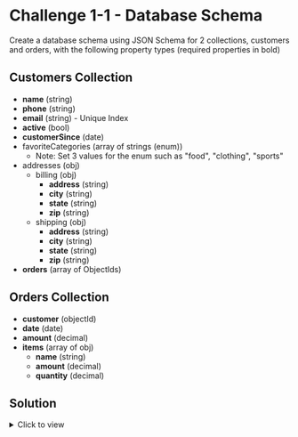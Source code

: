# Challenge 1-1 - Database Schema

Create a database schema using JSON Schema for 2 collections, customers and orders, with the following property types (required properties in bold)

## Customers Collection

- **name** (string)
- **phone** (string)
- **email** (string) - Unique Index
- **active** (bool)
- **customerSince** (date)
- favoriteCategories (array of strings (enum))
  - Note: Set 3 values for the enum such as "food", "clothing", "sports"
- addresses (obj)
  - billing (obj)
    - **address** (string)
    - **city** (string)
    - **state** (string)
    - **zip** (string)
  - shipping (obj)
    - **address** (string)
    - **city** (string)
    - **state** (string)
    - **zip** (string)
- **orders** (array of ObjectIds)

## Orders Collection

- **customer** (objectId)
- **date** (date)
- **amount** (decimal)
- **items** (array of obj)
  - **name** (string)
  - **amount** (decimal)
  - **quantity** (decimal)

## Solution

<details>
<summary>Click to view</summary>

![Schema Diagram](./schema.png)

```javascript
db.createCollection('customers', {
  validator: {
    $jsonSchema: {
      bsonType: 'object',
      title: 'customers',
      required: ['name', 'email', 'phone', 'active', 'orders'],
      properties: {
        name: {
          bsonType: 'string'
        },
        email: {
          bsonType: 'string'
        },
        phone: {
          bsonType: 'string'
        },
        addresses: {
          bsonType: 'object',
          title: 'addresses',
          properties: {
            billing: {
              bsonType: 'object',
              title: 'address',
              required: ['address', 'city', 'state', 'zip'],
              properties: {
                address: {
                  bsonType: 'string'
                },
                city: {
                  bsonType: 'string'
                },
                state: {
                  bsonType: 'string'
                },
                zip: {
                  bsonType: 'string'
                }
              }
            },
            shipping: {
              bsonType: 'object',
              title: 'address',
              required: ['address', 'city', 'state', 'zip'],
              properties: {
                address: {
                  bsonType: 'string'
                },
                city: {
                  bsonType: 'string'
                },
                state: {
                  bsonType: 'string'
                },
                zip: {
                  bsonType: 'string'
                }
              }
            }
          }
        },
        active: {
          bsonType: 'bool'
        },
        customerSince: {
          bsonType: 'date'
        },
        favoriteCategories: {
          bsonType: 'array',
          items: {
            enum: ["clothing", "sports", "food"]
          }
        },
        orders: {
          bsonType: 'array',
          items: {
            bsonType: 'objectId'
          }
        }
      }
    }
  }
});
db.customers.createIndex({
  "email": 1
}, {
  name: "customers_ix_1",
  unique: true
})
db.createCollection('orders', {
  validator: {
    $jsonSchema: {
      bsonType: 'object',
      title: 'orders',
      required: ['customer', 'amount', 'date', 'items'],
      properties: {
        customer: {
          bsonType: 'objectId'
        },
        amount: {
          bsonType: 'decimal'
        },
        date: {
          bsonType: 'date'
        },
        items: {
          bsonType: 'array',
          items: {
            title: 'item',
            required: ['name', 'price', 'quantity'],
            properties: {
              name: {
                bsonType: 'string'
              },
              price: {
                bsonType: 'decimal'
              },
              quantity: {
                bsonType: 'decimal'
              }
            }
          }
        }
      }
    }
  }
});

```

</details>
